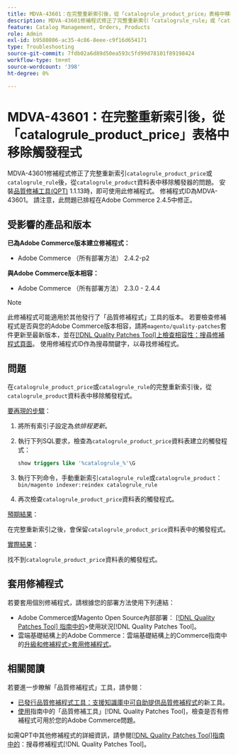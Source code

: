```yaml
---
title: MDVA-43601：在完整重新索引後，從「catalogrule_product_price」表格中移除觸發程式
description: MDVA-43601修補程式修正了完整重新索引「catalogrule_rule」或「catalogrule_product」後，從「catalogrule_product_price」表格移除觸發程式的問題。 安裝[Quality Patches Tool (QPT)](https://experienceleague.adobe.com/en/docs/commerce-operations/tools/quality-patches-tool/quality-patches-tool-to-self-serve-quality-patches) 1.1.13後，即可使用此修補程式。 修補程式ID為MDVA-43601。 請注意，此問題已排程在Adobe Commerce 2.4.5中修正。
feature: Catalog Management, Orders, Products
role: Admin
exl-id: b9580806-ac35-4c86-8eee-c9f16d654171
type: Troubleshooting
source-git-commit: 7fdb02a6d89d50ea593c5fd99d78101f89198424
workflow-type: tm+mt
source-wordcount: '398'
ht-degree: 0%

---
```


# MDVA-43601：在完整重新索引後，從「catalogrule_product_price」表格中移除觸發程式

MDVA-43601修補程式修正了完整重新索引`catalogrule_product_price`或`catalogrule_rule`後，從`catalogrule_product`資料表中移除觸發器的問題。 安裝[品質修補工具(QPT)](https://experienceleague.adobe.com/en/docs/commerce-operations/tools/quality-patches-tool/quality-patches-tool-to-self-serve-quality-patches) 1.1.13時，即可使用此修補程式。 修補程式ID為MDVA-43601。 請注意，此問題已排程在Adobe Commerce 2.4.5中修正。

## 受影響的產品和版本

**已為Adobe Commerce版本建立修補程式：**

* Adobe Commerce （所有部署方法） 2.4.2-p2

**與Adobe Commerce版本相容：**

* Adobe Commerce （所有部署方法） 2.3.0 - 2.4.4

>[!NOTE]
>
>此修補程式可能適用於其他發行了「品質修補程式」工具的版本。 若要檢查修補程式是否與您的Adobe Commerce版本相容，請將`magento/quality-patches`套件更新至最新版本，並在[[!DNL Quality Patches Tool]上檢查相容性：搜尋修補程式頁面](https://experienceleague.adobe.com/en/docs/commerce-operations/tools/quality-patches-tool/quality-patches-tool-to-self-serve-quality-patches)。 使用修補程式ID作為搜尋關鍵字，以尋找修補程式。

## 問題

在`catalogrule_product_price`或`catalogrule_rule`的完整重新索引後，從`catalogrule_product`資料表中移除觸發程式。

<u>要再現的步驟</u>：

1. 將所有索引子設定為&#x200B;*依排程更新*。
1. 執行下列SQL要求，檢查為`catalogrule_product_price`資料表建立的觸發程式：

   ```sql
   show triggers like '%catalogrule_%'\G
   ```

1. 執行下列命令，手動重新索引`catalogrule_rule`或`catalogrule_product`： `bin/magento indexer:reindex catalogrule_rule`
1. 再次檢查`catalogrule_product_price`資料表的觸發程式。

<u>預期結果</u>：

在完整重新索引之後，會保留`catalogrule_product_price`資料表中的觸發程式。

<u>實際結果</u>：

找不到`catalogrule_product_price`資料表的觸發程式。

## 套用修補程式

若要套用個別修補程式，請根據您的部署方法使用下列連結：

* Adobe Commerce或Magento Open Source內部部署： [[!DNL Quality Patches Tool] 指南中的](/help/tools/quality-patches-tool/usage.md)>使用狀況[!DNL Quality Patches Tool]。
* 雲端基礎結構上的Adobe Commerce：雲端基礎結構上的Commerce指南中的[升級和修補程式>套用修補程式](https://experienceleague.adobe.com/docs/commerce-cloud-service/user-guide/develop/upgrade/apply-patches.html)。

## 相關閱讀

若要進一步瞭解「品質修補程式」工具，請參閱：

* [已發行品質修補程式工具：支援知識庫中可自助提供品質修補程式](https://experienceleague.adobe.com/en/docs/commerce-operations/tools/quality-patches-tool/quality-patches-tool-to-self-serve-quality-patches)的新工具。
* [使用](/help/tools/quality-patches-tool/patches-available-in-qpt/check-patch-for-magento-issue-with-magento-quality-patches.md)指南中的「品質修補工具」[!DNL Quality Patches Tool]，檢查是否有修補程式可用於您的Adobe Commerce問題。

如需QPT中其他修補程式的詳細資訊，請參閱[[!DNL Quality Patches Tool]指南中的](https://experienceleague.adobe.com/tools/commerce-quality-patches/index.html)：搜尋修補程式[!DNL Quality Patches Tool]。
